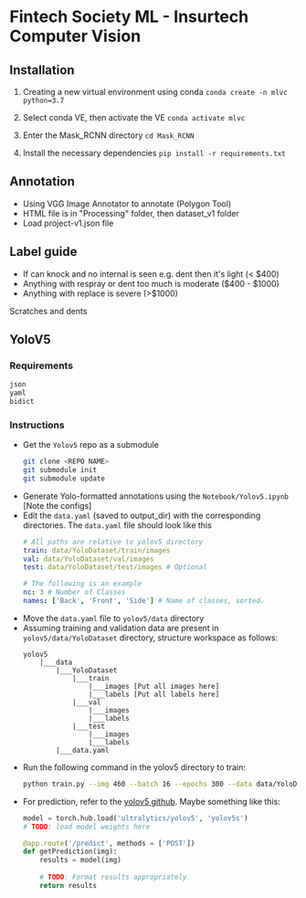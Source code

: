 # Fintech Society ML - Insurtech Computer Vision

## Installation

1. Creating a new virtual environment using conda `conda create -n mlvc python=3.7`

2. Select conda VE, then activate the VE `conda activate mlvc`

3. Enter the Mask_RCNN directory `cd Mask_RCNN`

4. Install the necessary dependencies `pip install -r requirements.txt`

## Annotation

- Using VGG Image Annotator to annotate (Polygon Tool)
- HTML file is in "Processing" folder, then dataset_v1 folder
- Load project-v1.json file

## Label guide

- If can knock and no internal is seen e.g. dent then it's light (< $400)
- Anything with respray or dent too much is moderate ($400 - $1000)
- Anything with replace is severe (>$1000)

Scratches and dents 

## YoloV5 
### Requirements
```txt
json
yaml
bidict
```

### Instructions
- Get the `Yolov5` repo as a submodule
    ```bash
    git clone <REPO NAME>
    git submodule init
    git submodule update
    ```
- Generate Yolo-formatted annotations using the `Notebook/Yolov5.ipynb` [Note the configs]
- Edit the `data.yaml` (saved to output_dir) with the corresponding directories. The `data.yaml` file should look like this
    ```yaml
    # All paths are relative to yolov5 directory
    train: data/YoloDataset/train/images 
    val: data/YoloDataset/val/images
    test: data/YoloDataset/test/images # Optional

    # The following is an example
    nc: 3 # Number of Classes
    names: ['Back', 'Front', 'Side'] # Name of classes, sorted.
    ```
- Move the `data.yaml` file to `yolov5/data` directory
- Assuming training and validation data are present in `yolov5/data/YoloDataset` directory, structure workspace as follows: 
    ```
    yolov5
        |___data
            |___YoloDataset
                |___train
                    |___images [Put all images here]
                    |___labels [Put all labels here]
                |___val
                    |___images
                    |___labels
                |___test
                    |___images
                    |___labels
            |___data.yaml
    ```
- Run the following command in the yolov5 directory to train: 
    ```bash
    python train.py --img 460 --batch 16 --epochs 300 --data data/YoloDataset.yaml --weights yolov5s.pt 
    ```
- For prediction, refer to the [yolov5 github](https://github.com/ultralytics/yolov5). Maybe something like this:
    ```python
    model = torch.hub.load('ultralytics/yolov5', 'yolov5s')
    # TODO: load model weights here

    @app.route('/predict', methods = ['POST'])
    def getPrediction(img):
        results = model(img)
        
        # TODO: Format results appropriately
        return results
    ```